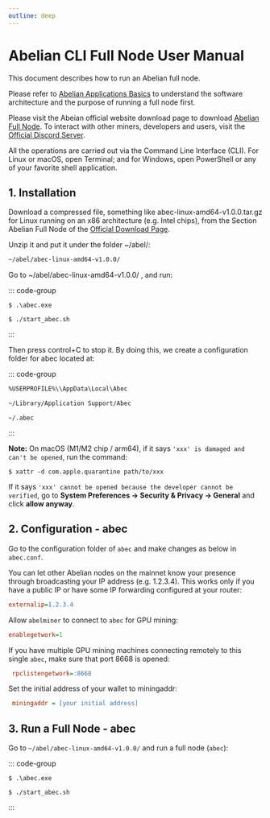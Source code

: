 ```yaml
---
outline: deep
---
```


# Abelian CLI Full Node User Manual

This document describes how to run an Abelian full node.

Please refer to [Abelian Applications Basics](/guide/) to understand the software architecture and the purpose of running a full node first.

Please visit the Abeian official website download page to download [Abelian Full Node](/downloads/latest#abelian-full-node). To interact with other miners, developers and users, visit the [Official Discord Server](https://discord.com/invite/5rrDxP29hx).

All the operations are carried out via the Command Line Interface (CLI). For Linux or macOS, open Terminal; and for Windows, open PowerShell or any of your favorite shell application.

## 1. Installation

Download a compressed file, something like abec-linux-amd64-v1.0.0.tar.gz for Linux running on an x86 architecture (e.g. Intel chips), from the Section Abelian Full Node of the [Official Download Page](/downloads/latest#abelian-full-node).

Unzip it and put it under the folder ~/abel/:

```txt
~/abel/abec-linux-amd64-v1.0.0/
```
Go to ~/abel/abec-linux-amd64-v1.0.0/ , and run:

::: code-group
```shell [Windows]
$ .\abec.exe
```
```shell [macOS and Linux]
$ ./start_abec.sh
```
:::

Then press control+C to stop it. By doing this, we create a configuration folder for abec located at:

::: code-group
```txt [Windows]
%USERPROFILE%\\AppData\Local\Abec
```
```txt [macOS]
~/Library/Application Support/Abec
```
```text [Linux]
~/.abec
```
:::

**Note:** On macOS (M1/M2 chip / arm64), if it says `'xxx' is damaged and can't be opened`, run the command:

```shell
$ xattr -d com.apple.quarantine path/to/xxx
```

If it says `'xxx' cannot be opened because the developer cannot be verified`, go to **System Preferences ->
Security & Privacy -> General** and click **allow anyway**.

## 2. Configuration - abec

Go to the configuration folder of `abec` and make changes as below in `abec.conf`.

You can let other Abelian nodes on the mainnet know your presence through broadcasting your IP address (e.g. 1.2.3.4). This works only if you have a public IP or have some IP forwarding configured at your router:

```ini
externalip=1.2.3.4
```

Allow `abelminer` to connect to `abec` for GPU mining:

```ini
enablegetwork=1
```

If you have multiple GPU mining machines connecting remotely to this single `abec`, make sure that port 8668 is opened:

```ini
 rpclistengetwork=:8668
```

Set the initial address of your wallet to miningaddr:

```ini
 miningaddr = [your initial address]
```

## 3. Run a Full Node - abec

Go to `~/abel/abec-linux-amd64-v1.0.0/` and run a full node (`abec`):

::: code-group
```shell [Windows]
$ .\abec.exe
```
```shell [macOS and Linux]
$ ./start_abec.sh
```
:::